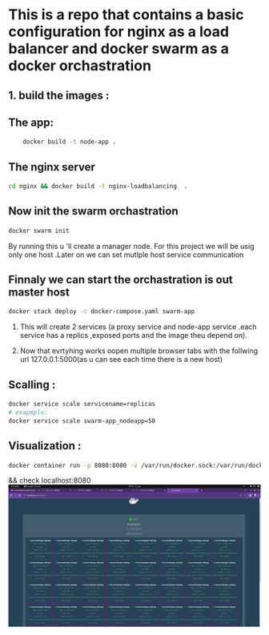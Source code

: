 # This is a repo that contains a basic configuration for nginx as a load balancer and docker swarm as a docker orchastration

## 1. build the images :

## The app:

```bash
    docker build -t node-app .
```

## The nginx server

```bash
cd nginx && docker build -t nginx-loadbalancing  .
```

## Now init the swarm orchastration

```bash
docker swarm init
```

By running this u 'll create a manager node. For this project we will be usig only one host .Later on we can set mutlple host service communication

## Finnaly we can start the orchastration is out master host

```bash
docker stack deploy -c docker-compose.yaml swarm-app
```

1. This will create 2 services (a proxy service and node-app service .each service has a replics ,exposed ports and the image theu depend on).

2. Now that evrtyhing works oopen multiple browser tabs with the follwing url 127.0.0.1:5000(as u can see each time there is a new host)

##  Scalling :
```bash
docker service scale servicename=replicas
# exapmple:
docker service scale swarm-app_nodeapp=50
```
## Visualization :

```bash
docker container run -p 8080:8080 -v /var/run/docker.sock:/var/run/docker.sock -d dockersamples/visualizer
```
&& check localhost:8080
![Alt text](image.png)
